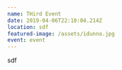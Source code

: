 ```yaml
---
name: THird Event
date: 2019-04-06T22:10:04.214Z
location: sdf
featured-image: /assets/idunno.jpg
event: event
---
```

sdf
